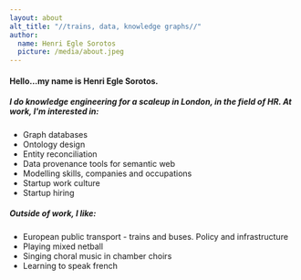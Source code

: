 ```yaml
---
layout: about
alt_title: "//trains, data, knowledge graphs//"
author:
  name: Henri Egle Sorotos
  picture: /media/about.jpeg
---
```



#### Hello...my name is Henri Egle Sorotos. 

##### I do knowledge engineering for a scaleup in London, in the field of HR. At work, I'm interested in:

- Graph databases 
- Ontology design 
- Entity reconciliation
- Data provenance tools for semantic web 
- Modelling skills, companies and occupations
- Startup work culture
- Startup hiring

##### Outside of work, I like:

- European public transport - trains and buses. Policy and infrastructure
- Playing mixed netball
- Singing choral music in chamber choirs
- Learning to speak french  


